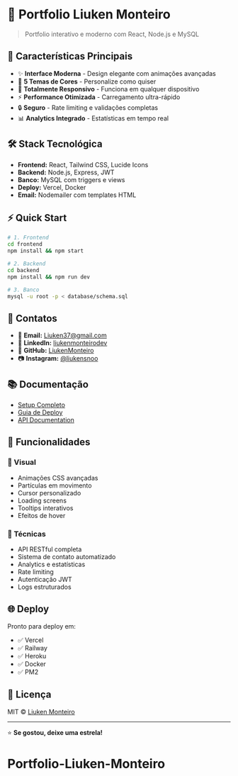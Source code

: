 # 🚀 Portfolio Liuken Monteiro

> Portfolio interativo e moderno com React, Node.js e MySQL

## 🌟 Características Principais

- ✨ **Interface Moderna** - Design elegante com animações avançadas
- 🎨 **5 Temas de Cores** - Personalize como quiser
- 📱 **Totalmente Responsivo** - Funciona em qualquer dispositivo
- ⚡ **Performance Otimizada** - Carregamento ultra-rápido
- 🔒 **Seguro** - Rate limiting e validações completas
- 📊 **Analytics Integrado** - Estatísticas em tempo real

## 🛠️ Stack Tecnológica

- **Frontend:** React, Tailwind CSS, Lucide Icons
- **Backend:** Node.js, Express, JWT
- **Banco:** MySQL com triggers e views
- **Deploy:** Vercel, Docker
- **Email:** Nodemailer com templates HTML

## ⚡ Quick Start

```bash
# 1. Frontend
cd frontend
npm install && npm start

# 2. Backend  
cd backend
npm install && npm run dev

# 3. Banco
mysql -u root -p < database/schema.sql
```

## 📱 Contatos

- 📧 **Email:** Liuken37@gmail.com
- 💼 **LinkedIn:** [liukenmonteirodev](https://www.linkedin.com/in/liukenmonteirodev/)
- 🐙 **GitHub:** [LiukenMonteiro](https://github.com/LiukenMonteiro)
- 📷 **Instagram:** [@liukensnoo](https://www.instagram.com/liukensnoo/)

## 📚 Documentação

- [Setup Completo](docs/SETUP.md)
- [Guia de Deploy](docs/README.md)
- [API Documentation](backend/README.md)

## 🎯 Funcionalidades

### 🎨 Visual
- Animações CSS avançadas
- Partículas em movimento
- Cursor personalizado
- Loading screens
- Tooltips interativos
- Efeitos de hover

### 🚀 Técnicas
- API RESTful completa
- Sistema de contato automatizado
- Analytics e estatísticas
- Rate limiting
- Autenticação JWT
- Logs estruturados

## 🌐 Deploy

Pronto para deploy em:
- ✅ Vercel
- ✅ Railway  
- ✅ Heroku
- ✅ Docker
- ✅ PM2

## 📄 Licença

MIT © [Liuken Monteiro](https://github.com/LiukenMonteiro)

---

⭐ **Se gostou, deixe uma estrela!**
# Portfolio-Liuken-Monteiro
